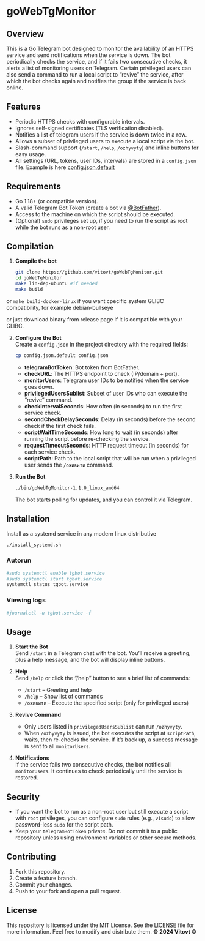 # goWebTgMonitor

## Overview
This is a Go Telegram bot designed to monitor the availability of an HTTPS service and send notifications when the service is down. The bot periodically checks the service, and if it fails two consecutive checks, it alerts a list of monitoring users on Telegram. Certain privileged users can also send a command to run a local script to “revive” the service, after which the bot checks again and notifies the group if the service is back online.

## Features
- Periodic HTTPS checks with configurable intervals.
- Ignores self-signed certificates (TLS verification disabled).
- Notifies a list of telegram users if the service is down twice in a row.
- Allows a subset of privileged users to execute a local script via the bot.
- Slash-command support (`/start`, `/help`, `/ozhyvyty`) and inline buttons for easy usage.
- All settings (URL, tokens, user IDs, intervals) are stored in a `config.json` file. Example is here [config.json.default](config.json.default)

## Requirements
- Go 1.18+ (or compatible version).
- A valid Telegram Bot Token (create a bot via [@BotFather](https://t.me/BotFather)).
- Access to the machine on which the script should be executed.
- (Optional) `sudo` privileges set up, if you need to run the script as root while the bot runs as a non-root user.

## Compilation

1. **Compile the bot**
   ```bash
   git clone https://github.com/vitovt/goWebTgMonitor.git
   cd goWebTgMonitor
   make lin-dep-ubuntu #if needed
   make build
   ```
or `make build-docker-linux` if you want cpecific system GLIBC compatibility, for example debian-bullseye

or just download binary from release page if it is compatible with your GLIBC.

2. **Configure the Bot**  
   Create a `config.json` in the project directory with the required fields:
   ```sh
   cp config.json.default config.json
   ```
   - **telegramBotToken**: Bot token from BotFather.
   - **checkURL**: The HTTPS endpoint to check (IP/domain + port).
   - **monitorUsers**: Telegram user IDs to be notified when the service goes down.
   - **privilegedUsersSublist**: Subset of user IDs who can execute the “revive” command.
   - **checkIntervalSeconds**: How often (in seconds) to run the first service check.
   - **secondCheckDelaySeconds**: Delay (in seconds) before the second check if the first check fails.
   - **scriptWaitTimeSeconds**: How long to wait (in seconds) after running the script before re-checking the service.
   - **requestTimeoutSeconds**: HTTP request timeout (in seconds) for each service check.
   - **scriptPath**: Path to the local script that will be run when a privileged user sends the `/оживити` command.

3. **Run the Bot**  
   ```bash
   ./bin/goWebTgMonitor-1.1.0_linux_amd64
   ```
   The bot starts polling for updates, and you can control it via Telegram.

## Installation
Install as a systemd service in any modern linux distributive

```sh
./install_systemd.sh
```

### Autorun

```sh
#sudo systemctl enable tgbot.service
#sudo systemctl start tgbot.service
systemctl status tgbot.service
```

### Viewing logs

```sh
#journalctl -u tgbot.service -f
```

## Usage
1. **Start the Bot**  
   Send `/start` in a Telegram chat with the bot. You’ll receive a greeting, plus a help message, and the bot will display inline buttons.

2. **Help**  
   Send `/help` or click the “/help” button to see a brief list of commands:
   - `/start` – Greeting and help
   - `/help` – Show list of commands
   - `/оживити` – Execute the specified script (only for privileged users)

3. **Revive Command**  
   - Only users listed in `privilegedUsersSublist` can run `/ozhyvyty`.  
   - When `/ozhyvyty` is issued, the bot executes the script at `scriptPath`, waits, then re-checks the service. If it’s back up, a success message is sent to all `monitorUsers`.

4. **Notifications**  
   If the service fails two consecutive checks, the bot notifies all `monitorUsers`. It continues to check periodically until the service is restored.

## Security
- If you want the bot to run as a non-root user but still execute a script with `root` privileges, you can configure `sudo` rules (e.g., `visudo`) to allow password-less `sudo` for the script path.
- Keep your `telegramBotToken` private. Do not commit it to a public repository unless using environment variables or other secure methods.

## Contributing
1. Fork this repository.
2. Create a feature branch.
3. Commit your changes.
4. Push to your fork and open a pull request.

## License
This repository is licensed under the MIT License. See the [LICENSE](LICENSE) file for more information.
Feel free to modify and distribute them.
**© 2024 Vitovt ©**
